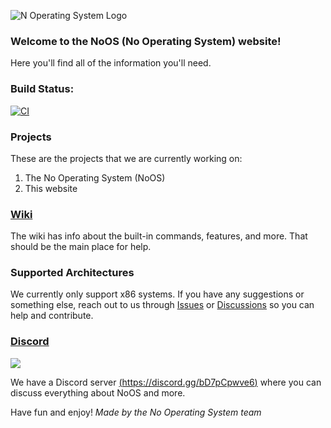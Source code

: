 ![N Operating System Logo](https://raw.githubusercontent.com/NoOperatingSys/Assets/master/Pictures/logo.png)
### Welcome to the NoOS (No Operating System) website!
Here you'll find all of the information you'll need.

### Build Status:
[![CI](https://github.com/NoOperatingSys/NoOperatingSystem/actions/workflows/main.yml/badge.svg)](https://github.com/NoOperatingSys/NoOperatingSystem/actions/workflows/main.yml)
### Projects
These are the projects that we are currently working on:
1. The No Operating System (NoOS)
2. This website

### [Wiki](https://github.com/NoOperatingSys/NoOperatingSystem/wiki)
The wiki has info about the built-in commands, features, and more. That should be the main place for help.

### Supported Architectures
We currently only support x86 systems. If you have any suggestions or something else, reach out to us through [Issues](https://github.com/NOperatingSystem/NOperatingSystem/issues) or [Discussions](https://github.com/NOperatingSystem/NOperatingSystem/discussions) so you can help and contribute.

### [Discord](https://discord.gg/bD7pCpwve6)
<img src="https://discord.com/api/v9/guilds/829798084207706152/widget.png"/>

We have a Discord server [(https://discord.gg/bD7pCpwve6)](https://discord.gg/bD7pCpwve6) where you can discuss everything about NoOS and more.

Have fun and enjoy!
*Made by the No Operating System team*
